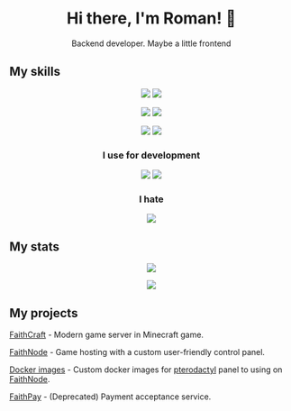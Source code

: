 <h1 align="center">Hi there, I'm Roman! 👋</h1>
<p align="center">Backend developer. Maybe a little frontend </p>

<h2>My skills</h2>
<p align="center">
  <p align="center">
    <img src="https://skillicons.dev/icons?i=ts,nodejs,bun,golang" />
    <img src="https://skillicons.dev/icons?i=java,gradle" />
  </p>
  <p align="center">
    <img src="https://skillicons.dev/icons?i=nestjs,react,nextjs,vite" />
    <img src="https://skillicons.dev/icons?i=redux,html,sass" />
  </p>
  <p align="center">
    <img src="https://skillicons.dev/icons?i=git,mysql,postgresql,redis" />
    <img src="https://skillicons.dev/icons?i=docker,kubernetes,bash,nginx" />
  </p>
</p>  
<h3 align="center">I use for development</h3> 
<p align="center">
  <p align="center">
    <img src="https://skillicons.dev/icons?i=webstorm,postman,linux,figma" />
    <img src="https://skillicons.dev/icons?i=notion,discord,gitlab,github" />
  </p>
</p>
<h3 align="center">I hate</h3> 
<p align="center">
  <p align="center">
    <img src="https://skillicons.dev/icons?i=tailwind,vscode,nextjs,github" />
  </p>
</p>
  
<h2>My stats</h2>
<p align="center">
  <p align="center">
    <img src="https://github-readme-stats.vercel.app/api?username=zloy-roma&show_icons=true&&hide=issues&theme=transparent&hide_rank=true&custom_title=Stats&hide_border=true&count_private=true&line_height=24" />
  </p>
  <p align="center">
    <img src="https://github-readme-stats.vercel.app/api/top-langs/?username=zloy-roma&layout=compact&count_private=true&hide_border=true&theme=transparent&hide=handlebars,php&langs_count=6&custom_title=Languages" />
  </p>
</p>

<h2>My projects</h2>

[FaithCraft](https://github.com/faithcraft-mc) - Modern game server in Minecraft game.

[FaithNode](https://github.com/faithnode) - Game hosting with a custom user-friendly control panel.

[Docker images](https://github.com/faithnode/pterodactyl-images) - Custom docker images for [pterodactyl](https://pterodactyl.io/) panel to using on [FaithNode](https://faithnode.host).

[FaithPay](https://faithpay.ru) - (Deprecated) Payment acceptance service.

